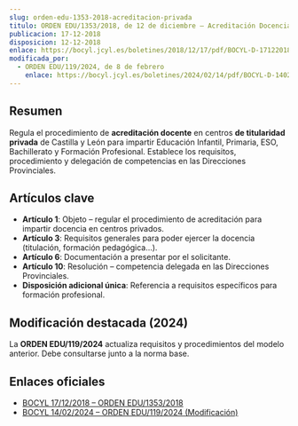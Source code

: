 ```yaml
---
slug: orden-edu-1353-2018-acreditacion-privada
titulo: ORDEN EDU/1353/2018, de 12 de diciembre – Acreditación Docencia en Centros Privados
publicacion: 17‑12‑2018
disposicion: 12‑12‑2018
enlace: https://bocyl.jcyl.es/boletines/2018/12/17/pdf/BOCYL-D-17122018-1.pdf
modificada_por:
  - ORDEN EDU/119/2024, de 8 de febrero
    enlace: https://bocyl.jcyl.es/boletines/2024/02/14/pdf/BOCYL-D-14022024-5.pdf
---
```


## Resumen
Regula el procedimiento de **acreditación docente** en centros **de titularidad privada** de Castilla y León para impartir Educación Infantil, Primaria, ESO, Bachillerato y Formación Profesional. Establece los requisitos, procedimiento y delegación de competencias en las Direcciones Provinciales.

## Artículos clave
- **Artículo 1**: Objeto – regular el procedimiento de acreditación para impartir docencia en centros privados.
- **Artículo 3**: Requisitos generales para poder ejercer la docencia (titulación, formación pedagógica...).
- **Artículo 6**: Documentación a presentar por el solicitante.
- **Artículo 10**: Resolución – competencia delegada en las Direcciones Provinciales.
- **Disposición adicional única**: Referencia a requisitos específicos para formación profesional.

## Modificación destacada (2024)
La **ORDEN EDU/119/2024** actualiza requisitos y procedimientos del modelo anterior. Debe consultarse junto a la norma base.

## Enlaces oficiales
- [BOCYL 17/12/2018 – ORDEN EDU/1353/2018](https://bocyl.jcyl.es/boletines/2018/12/17/pdf/BOCYL-D-17122018-1.pdf)
- [BOCYL 14/02/2024 – ORDEN EDU/119/2024 (Modificación)](https://bocyl.jcyl.es/boletines/2024/02/14/pdf/BOCYL-D-14022024-5.pdf)
